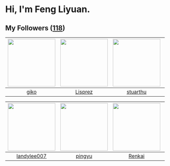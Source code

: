 # Hi, I'm Feng Liyuan.

## My Followers ([118](https://github.com/SunRunAway?tab=followers))

| <img src="https://avatars.githubusercontent.com/u/408908?v=4" width="150" height="150" /> | <img src="https://avatars.githubusercontent.com/u/14808551?v=4" width="150" height="150" /> | <img src="https://avatars.githubusercontent.com/u/16526001?v=4" width="150" height="150" /> | <img src="https://avatars.githubusercontent.com/u/250445?v=4" width="150" height="150" /> |
| :---------------------------------------------------------------------------------------: | :-----------------------------------------------------------------------------------------: | :-----------------------------------------------------------------------------------------: | :---------------------------------------------------------------------------------------: |
|                              [giko](https://github.com/giko)                              |                            [Lisprez](https://github.com/Lisprez)                            |                           [stuarthu](https://github.com/stuarthu)                           |                           [batermj](https://github.com/batermj)                           |

| <img src="https://avatars.githubusercontent.com/u/8664695?v=4" width="150" height="150" /> | <img src="https://avatars.githubusercontent.com/u/1907938?v=4" width="150" height="150" /> | <img src="https://avatars.githubusercontent.com/u/3381789?v=4" width="150" height="150" /> | <img src="https://avatars.githubusercontent.com/u/20775801?v=4" width="150" height="150" /> |
| :----------------------------------------------------------------------------------------: | :----------------------------------------------------------------------------------------: | :----------------------------------------------------------------------------------------: | :-----------------------------------------------------------------------------------------: |
|                        [landylee007](https://github.com/landylee007)                       |                             [pingyu](https://github.com/pingyu)                            |                             [Renkai](https://github.com/Renkai)                            |                           [rebelice](https://github.com/rebelice)                           |